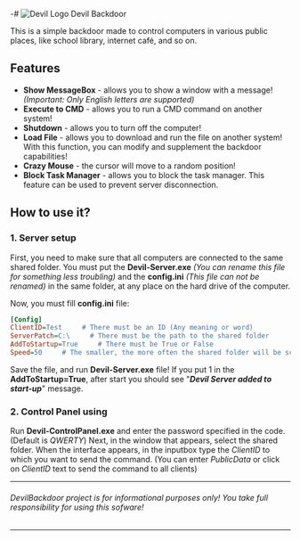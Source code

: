 -# ![Devil Logo](https://cdn4.iconfinder.com/data/icons/free-game-icons/32/Devil.png) Devil Backdoor 

This is a simple backdoor made to control computers in various public places, like school library, internet café, and so on.

## Features
* **Show MessageBox** - allows you to show a window with a message! _(Important: Only English letters are supported)_
* **Execute to CMD** - allows you to run a CMD command on another system!
* **Shutdown** - allows you to turn off the computer!
* **Load File** - allows you to download and run the file on another system! With this function, you can modify and supplement the backdoor capabilities!
* **Crazy Mouse** - the cursor will move to a random position!
* **Block Task Manager** - allows you to block the task manager. This feature can be used to prevent server disconnection.

## How to use it?

### 1. Server setup

First, you need to make sure that all computers are connected to the same shared folder. You must put the **Devil-Server.exe** _(You can rename this file for something less troubling)_ and the **config.ini** _(This file can not be renamed)_ in the same folder, at any place on the hard drive of the computer. 

Now, you must fill **config.ini** file:
```ini
[Config]
ClientID=Test     # There must be an ID (Any meaning or word)
ServerPatch=C:\     # There must be the path to the shared folder
AddToStartup=True     # There must be True or False
Speed=50     # The smaller, the more often the shared folder will be scanned
```

Save the file, and run **Devil-Server.exe** file! If you put 1 in the **AddToStartup=True**, after start you should see "_**Devil Server added to start-up**_" message.



### 2. Control Panel using

Run **Devil-ControlPanel.exe** and enter the password specified in the code. (Default is _QWERTY_)
Next, in the window that appears, select the shared folder. When the interface appears, in the inputbox type the _ClientID_ to which you want to send the command. (You can enter _PublicData_ or click on _ClientID_ text to send the command to all clients)

***
###### DevilBackdoor project is for informational purposes only! You take full responsibility for using this sofware!
***

